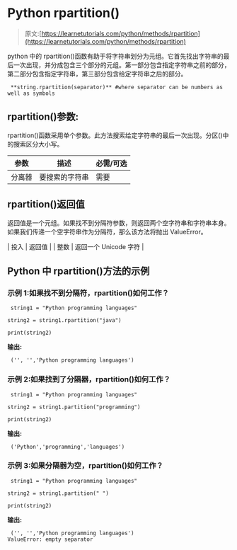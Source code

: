 # Python rpartition()

> 原文:[https://learnetutorials.com/python/methods/rpartition](https://learnetutorials.com/python/methods/rpartition)

python 中的 rpartition()函数有助于将字符串划分为元组。它首先找出字符串的最后一次出现，并分成包含三个部分的元组。第一部分包含指定字符串之前的部分，第二部分包含指定字符串，第三部分包含给定字符串之后的部分。

```
 **string.rpartition(separator)** #where separator can be numbers as well as symbols 

```

## rpartition()参数:

rpartition()函数采用单个参数。此方法搜索给定字符串的最后一次出现。分区()中的搜索区分大小写。

| 参数 | 描述 | 必需/可选 |
| --- | --- | --- |
| 分离器 | 要搜索的字符串 | 需要 |

## rpartition()返回值

返回值是一个元组。如果找不到分隔符参数，则返回两个空字符串和字符串本身。如果我们传递一个空字符串作为分隔符，那么该方法将抛出 ValueError。

| 投入 | 返回值 |
| 整数 | 返回一个 Unicode 字符 |

## Python 中 rpartition()方法的示例

### 示例 1:如果找不到分隔符，rpartition()如何工作？

```
 string1 = "Python programming languages"

string2 = string1.rpartition("java")

print(string2) 

```

**输出:**

```
 ('', '','Python programming languages') 
```

### 示例 2:如果找到了分隔器，rpartition()如何工作？

```
 string1 = "Python programming languages"

string2 = string1.partition("programming")

print(string2) 

```

**输出:**

```
 ('Python','programming','languages') 
```

### 示例 3:如果分隔器为空，rpartition()如何工作？

```
 string1 = "Python programming languages"

string2 = string1.partition(" ")

print(string2) 

```

**输出:**

```
 ('', '','Python programming languages')
ValueError: empty separator 
```